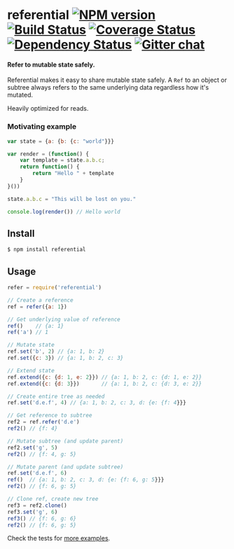 # referential [![NPM version][npm-img]][npm-url] [![Build Status][travis-img]][travis-url] [![Coverage Status][coveralls-img]][coveralls-url] [![Dependency Status][dependency-img]][dependency-url] [![Gitter chat][gitter-img]][gitter-url]
#### Refer to mutable state safely.
Referential makes it easy to share mutable state safely. A `Ref` to an object
or subtree always refers to the same underlying data regardless how it's
mutated.

Heavily optimized for reads.

### Motivating example
```javascript
var state = {a: {b: {c: "world"}}}

var render = (function() {
    var template = state.a.b.c;
    return function() {
        return "Hello " + template
    }
}())

state.a.b.c = "This will be lost on you."

console.log(render()) // Hello world
```

## Install
```bash
$ npm install referential
```

## Usage
```javascript
refer = require('referential')

// Create a reference
ref = refer({a: 1})

// Get underlying value of reference
ref()    // {a: 1}
ref('a') // 1

// Mutate state
ref.set('b', 2) // {a: 1, b: 2}
ref.set({c: 3}) // {a: 1, b: 2, c: 3}

// Extend state
ref.extend({c: {d: 1, e: 2}}) // {a: 1, b: 2, c: {d: 1, e: 2}}
ref.extend({c: {d: 3}})       // {a: 1, b: 2, c: {d: 3, e: 2}}

// Create entire tree as needed
ref.set('d.e.f', 4) // {a: 1, b: 2, c: 3, d: {e: {f: 4}}}

// Get reference to subtree
ref2 = ref.refer('d.e')
ref2() // {f: 4}

// Mutate subtree (and update parent)
ref2.set('g', 5)
ref2() // {f: 4, g: 5}

// Mutate parent (and update subtree)
ref.set('d.e.f', 6)
ref()  // {a: 1, b: 2, c: 3, d: {e: {f: 6, g: 5}}}
ref2() // {f: 6, g: 5}

// Clone ref, create new tree
ref3 = ref2.clone()
ref3.set('g', 6)
ref3() // {f: 6, g: 6}
ref2() // {f: 6, g: 5}
```

Check the tests for [more examples][examples].

[examples]:         https://github.com/zeekay/referential/blob/master/test/test.coffee

[travis-img]:     https://img.shields.io/travis/zeekay/referential.svg
[travis-url]:     https://travis-ci.org/zeekay/referential
[coveralls-img]:  https://coveralls.io/repos/zeekay/referential/badge.svg?branch=master&service=github
[coveralls-url]:  https://coveralls.io/github/zeekay/referential?branch=master
[dependency-url]: https://david-dm.org/zeekay/referential
[dependency-img]: https://david-dm.org/zeekay/referential.svg
[npm-img]:        https://img.shields.io/npm/v/referential.svg
[npm-url]:        https://www.npmjs.com/package/referential
[gitter-img]:     https://badges.gitter.im/join-chat.svg
[gitter-url]:     https://gitter.im/zeekay/hi

<!-- not used -->
[downloads-img]:     https://img.shields.io/npm/dm/referential.svg
[downloads-url]:     http://badge.fury.io/js/referential
[devdependency-img]: https://david-dm.org/zeekay/referential/dev-status.svg
[devdependency-url]: https://david-dm.org/zeekay/referential#info=devDependencies
